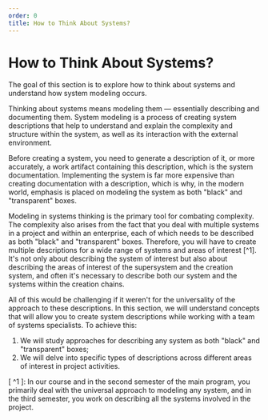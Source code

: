 ```yaml
---
order: 0
title: How to Think About Systems?
---
```


# How to Think About Systems?

The goal of this section is to explore how to think about systems and understand how system modeling occurs.

Thinking about systems means modeling them — essentially describing and documenting them. System modeling is a process of creating system descriptions that help to understand and explain the complexity and structure within the system, as well as its interaction with the external environment.

Before creating a system, you need to generate a description of it, or more accurately, a work artifact containing this description, which is the system documentation. Implementing the system is far more expensive than creating documentation with a description, which is why, in the modern world, emphasis is placed on modeling the system as both "black" and "transparent" boxes.

Modeling in systems thinking is the primary tool for combating complexity. The complexity also arises from the fact that you deal with multiple systems in a project and within an enterprise, each of which needs to be described as both "black" and "transparent" boxes. Therefore, you will have to create multiple descriptions for a wide range of systems and areas of interest [^1]. It's not only about describing the system of interest but also about describing the areas of interest of the supersystem and the creation system, and often it's necessary to describe both our system and the systems within the creation chains.

All of this would be challenging if it weren't for the universality of the approach to these descriptions. In this section, we will understand concepts that will allow you to create system descriptions while working with a team of systems specialists. To achieve this:

1. We will study approaches for describing any system as both "black" and "transparent" boxes;
2. We will delve into specific types of descriptions across different areas of interest in project activities.

[ ^1 ]: In our course and in the second semester of the main program, you primarily deal with the universal approach to modeling any system, and in the third semester, you work on describing all the systems involved in the project.